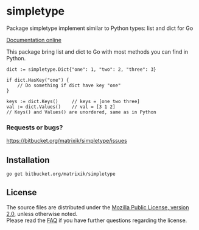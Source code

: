 simpletype
==========

Package simpletype implement similar to Python types: list and dict for Go

[Documentation online](http://godoc.org/bitbucket.org/matrixik/simpletype)

This package bring list and dict to Go with most methods you can find 
in Python.

	dict := simpletype.Dict{"one": 1, "two": 2, "three": 3}

	if dict.HasKey("one") {
		// Do something if dict have key "one"
	}
	
	keys := dict.Keys()		// keys = [one two three]
	val := dict.Values()	// val = [3 1 2]
	// Keys() and Values() are unordered, same as in Python

### Requests or bugs? 
<https://bitbucket.org/matrixik/simpletype/issues>

## Installation

	go get bitbucket.org/matrixik/simpletype

## License

The source files are distributed under the 
[Mozilla Public License, version 2.0](http://mozilla.org/MPL/2.0/),
unless otherwise noted.  
Please read the [FAQ](http://www.mozilla.org/MPL/2.0/FAQ.html)
if you have further questions regarding the license.

